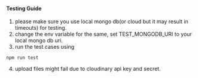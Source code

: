 #### Testing Guide
1. please make sure you use local mongo db(or cloud but it may result in timeouts) for testing. 
2. change the env variable for the same, set TEST_MONGODB_URI to your local mongo db uri.
3. run the test cases using 
```
npm run test
```
4. upload files might fail due to cloudinary api key and secret.

